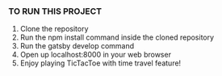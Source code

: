 ### TO RUN THIS PROJECT ###

1) Clone the repository
2) Run the npm install command inside the cloned repository
3) Run the gatsby develop command
4) Open up localhost:8000 in your web browser
5) Enjoy playing TicTacToe with time travel feature!
